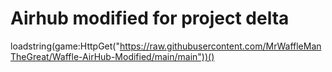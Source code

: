 # Airhub modified for project delta

loadstring(game:HttpGet("https://raw.githubusercontent.com/MrWaffleManTheGreat/Waffle-AirHub-Modified/main/main"))()
